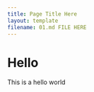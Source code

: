 ```yaml
---
title: Page Title Here
layout: template
filename: 01.md FILE HERE
--- 
```


# Hello
This is a hello world
